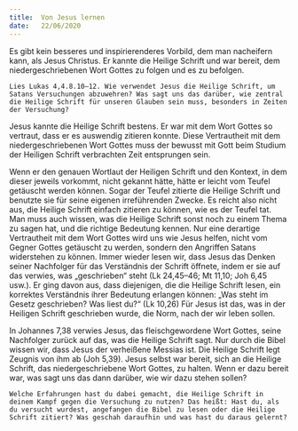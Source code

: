 ```yaml
---
title:  Von Jesus lernen
date:   22/06/2020
---
```


Es gibt kein besseres und inspirierenderes Vorbild, dem man nacheifern kann, als Jesus Christus. Er kannte die Heilige Schrift und war bereit, dem niedergeschriebenen Wort Gottes zu folgen und es zu befolgen.

`Lies Lukas 4,4.8.10–12. Wie verwendet Jesus die Heilige Schrift, um Satans Versuchungen abzuwehren? Was sagt uns das darüber, wie zentral die Heilige Schrift für unseren Glauben sein muss, besonders in Zeiten der Versuchung?`

Jesus kannte die Heilige Schrift bestens. Er war mit dem Wort Gottes so vertraut, dass er es auswendig zitieren konnte. Diese Vertrautheit mit dem niedergeschriebenen Wort Gottes muss der bewusst mit Gott beim Studium der Heiligen Schrift verbrachten Zeit entsprungen sein.

Wenn er den genauen Wortlaut der Heiligen Schrift und den Kontext, in dem dieser jeweils vorkommt, nicht gekannt hätte, hätte er leicht vom Teufel getäuscht werden können. Sogar der Teufel zitierte die Heilige Schrift und benutzte sie für seine eigenen irreführenden Zwecke. Es reicht also nicht aus, die Heilige Schrift einfach zitieren zu können, wie es der Teufel tat. Man muss auch wissen, was die Heilige Schrift sonst noch zu einem Thema zu sagen hat, und die richtige Bedeutung kennen. Nur eine derartige Vertrautheit mit dem Wort Gottes wird uns wie Jesus helfen, nicht vom Gegner Gottes getäuscht zu werden, sondern den Angriffen Satans widerstehen zu können. Immer wieder lesen wir, dass Jesus das Denken seiner Nachfolger für das Verständnis der Schrift öffnete, indem er sie auf das verwies, was „geschrieben“ steht (Lk 24,45–46; Mt 11,10; Joh 6,45 usw.). Er ging davon aus, dass diejenigen, die die Heilige Schrift lesen, ein korrektes Verständnis ihrer Bedeutung erlangen können: „Was steht im Gesetz geschrieben? Was liest du?“ (Lk 10,26) Für Jesus ist das, was in der Heiligen Schrift geschrieben wurde, die Norm, nach der wir leben sollen.

In Johannes 7,38 verwies Jesus, das fleischgewordene Wort Gottes, seine Nachfolger zurück auf das, was die Heilige Schrift sagt. Nur durch die Bibel wissen wir, dass Jesus der verheißene Messias ist. Die Heilige Schrift legt Zeugnis von ihm ab (Joh 5,39). Jesus selbst war bereit, sich an die Heilige Schrift, das niedergeschriebene Wort Gottes, zu halten. Wenn er dazu bereit war, was sagt uns das dann darüber, wie wir dazu stehen sollen?

`Welche Erfahrungen hast du dabei gemacht, die Heilige Schrift in deinem Kampf gegen die Versuchung zu nutzen? Das heißt: Hast du, als du versucht wurdest, angefangen die Bibel zu lesen oder die Heilige Schrift zitiert? Was geschah daraufhin und was hast du daraus gelernt?`
